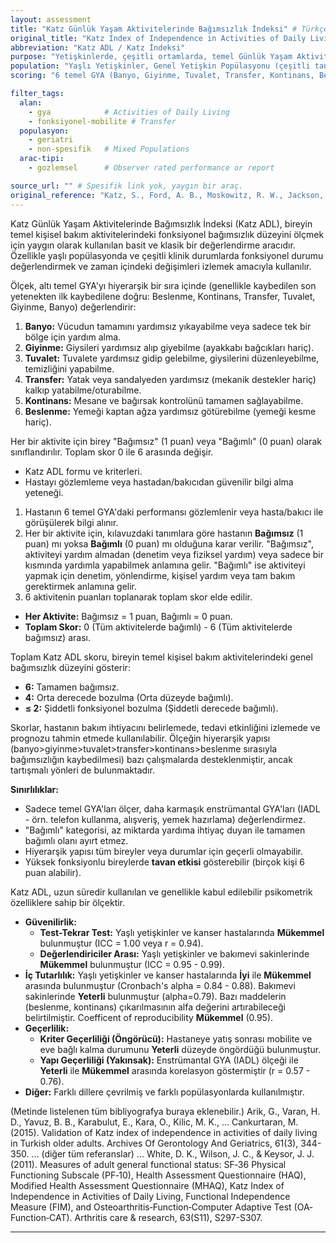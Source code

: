 ```yaml
---
layout: assessment
title: "Katz Günlük Yaşam Aktivitelerinde Bağımsızlık İndeksi" # Türkçe'ye çevrilmiş başlık
original_title: "Katz Index of Independence in Activities of Daily Living"
abbreviation: "Katz ADL / Katz İndeksi"
purpose: "Yetişkinlerde, çeşitli ortamlarda, temel Günlük Yaşam Aktivitelerini (GYA) bağımsız olarak yerine getirme yeteneğini, yani fonksiyonel durumu ölçer."
population: "Yaşlı Yetişkinler, Genel Yetişkin Popülasyonu (çeşitli tanılarla, örn. Kanser, İnme, Kalça Kırığı sonrası), Bakımevi Sakinleri."
scoring: "6 temel GYA (Banyo, Giyinme, Tuvalet, Transfer, Kontinans, Beslenme) için bireyin bağımsızlık durumu (Bağımsız=1 puan, Bağımlı=0 puan) değerlendirilir. Toplam skor 0 (tamamen bağımlı) ile 6 (tamamen bağımsız) arasında değişir."

filter_tags:
  alan:
    - gya            # Activities of Daily Living
    - fonksiyonel-mobilite # Transfer
  populasyon:
    - geriatri
    - non-spesifik   # Mixed Populations
  arac-tipi:
    - gozlemsel      # Observer rated performance or report

source_url: "" # Spesifik link yok, yaygın bir araç.
original_reference: "Katz, S., Ford, A. B., Moskowitz, R. W., Jackson, B. A., & Jaffe, M. W. (1963). Studies of illness in the aged: the index of ADL: a standardized measure of biological and psychosocial function. Jama, 185(12), 914-919." # Orijinal makale
---
```





Katz Günlük Yaşam Aktivitelerinde Bağımsızlık İndeksi (Katz ADL), bireyin temel kişisel bakım aktivitelerindeki fonksiyonel bağımsızlık düzeyini ölçmek için yaygın olarak kullanılan basit ve klasik bir değerlendirme aracıdır. Özellikle yaşlı popülasyonda ve çeşitli klinik durumlarda fonksiyonel durumu değerlendirmek ve zaman içindeki değişimleri izlemek amacıyla kullanılır.

Ölçek, altı temel GYA'yı hiyerarşik bir sıra içinde (genellikle kaybedilen son yetenekten ilk kaybedilene doğru: Beslenme, Kontinans, Transfer, Tuvalet, Giyinme, Banyo) değerlendirir:
1.  **Banyo:** Vücudun tamamını yardımsız yıkayabilme veya sadece tek bir bölge için yardım alma.
2.  **Giyinme:** Giysileri yardımsız alıp giyebilme (ayakkabı bağcıkları hariç).
3.  **Tuvalet:** Tuvalete yardımsız gidip gelebilme, giysilerini düzenleyebilme, temizliğini yapabilme.
4.  **Transfer:** Yatak veya sandalyeden yardımsız (mekanik destekler hariç) kalkıp yatabilme/oturabilme.
5.  **Kontinans:** Mesane ve bağırsak kontrolünü tamamen sağlayabilme.
6.  **Beslenme:** Yemeği kaptan ağza yardımsız götürebilme (yemeği kesme hariç).

Her bir aktivite için birey "Bağımsız" (1 puan) veya "Bağımlı" (0 puan) olarak sınıflandırılır. Toplam skor 0 ile 6 arasında değişir.


*   Katz ADL formu ve kriterleri.
*   Hastayı gözlemleme veya hastadan/bakıcıdan güvenilir bilgi alma yeteneği.


1.  Hastanın 6 temel GYA'daki performansı gözlemlenir veya hasta/bakıcı ile görüşülerek bilgi alınır.
2.  Her bir aktivite için, kılavuzdaki tanımlara göre hastanın **Bağımsız** (1 puan) mı yoksa **Bağımlı** (0 puan) mı olduğuna karar verilir. "Bağımsız", aktiviteyi yardım almadan (denetim veya fiziksel yardım) veya sadece bir kısmında yardımla yapabilmek anlamına gelir. "Bağımlı" ise aktiviteyi yapmak için denetim, yönlendirme, kişisel yardım veya tam bakım gerektirmek anlamına gelir.
3.  6 aktivitenin puanları toplanarak toplam skor elde edilir.


*   **Her Aktivite:** Bağımsız = 1 puan, Bağımlı = 0 puan.
*   **Toplam Skor:** 0 (Tüm aktivitelerde bağımlı) - 6 (Tüm aktivitelerde bağımsız) arası.


Toplam Katz ADL skoru, bireyin temel kişisel bakım aktivitelerindeki genel bağımsızlık düzeyini gösterir:
*   **6:** Tamamen bağımsız.
*   **4:** Orta derecede bozulma (Orta düzeyde bağımlı).
*   **≤ 2:** Şiddetli fonksiyonel bozulma (Şiddetli derecede bağımlı).

Skorlar, hastanın bakım ihtiyacını belirlemede, tedavi etkinliğini izlemede ve prognozu tahmin etmede kullanılabilir. Ölçeğin hiyerarşik yapısı (banyo>giyinme>tuvalet>transfer>kontinans>beslenme sırasıyla bağımsızlığın kaybedilmesi) bazı çalışmalarda desteklenmiştir, ancak tartışmalı yönleri de bulunmaktadır.

**Sınırlılıklar:**
*   Sadece temel GYA'ları ölçer, daha karmaşık enstrümantal GYA'ları (IADL - örn. telefon kullanma, alışveriş, yemek hazırlama) değerlendirmez.
*   "Bağımlı" kategorisi, az miktarda yardıma ihtiyaç duyan ile tamamen bağımlı olanı ayırt etmez.
*   Hiyerarşik yapısı tüm bireyler veya durumlar için geçerli olmayabilir.
*   Yüksek fonksiyonlu bireylerde **tavan etkisi** gösterebilir (birçok kişi 6 puan alabilir).


Katz ADL, uzun süredir kullanılan ve genellikle kabul edilebilir psikometrik özelliklere sahip bir ölçektir.

*   **Güvenilirlik:**
    *   **Test-Tekrar Test:** Yaşlı yetişkinler ve kanser hastalarında **Mükemmel** bulunmuştur (ICC = 1.00 veya r = 0.94).
    *   **Değerlendiriciler Arası:** Yaşlı yetişkinler ve bakımevi sakinlerinde **Mükemmel** bulunmuştur (ICC = 0.95 - 0.99).
*   **İç Tutarlılık:** Yaşlı yetişkinler ve kanser hastalarında **İyi** ile **Mükemmel** arasında bulunmuştur (Cronbach's alpha = 0.84 - 0.88). Bakımevi sakinlerinde **Yeterli** bulunmuştur (alpha=0.79). Bazı maddelerin (beslenme, kontinans) çıkarılmasının alfa değerini artırabileceği belirtilmiştir. Coefficent of reproducibility **Mükemmel** (0.95).
*   **Geçerlilik:**
    *   **Kriter Geçerliliği (Öngörücü):** Hastaneye yatış sonrası mobilite ve eve bağlı kalma durumunu **Yeterli** düzeyde öngördüğü bulunmuştur.
    *   **Yapı Geçerliliği (Yakınsak):** Enstrümantal GYA (IADL) ölçeği ile **Yeterli** ile **Mükemmel** arasında korelasyon göstermiştir (r = 0.57 - 0.76).
*   **Diğer:** Farklı dillere çevrilmiş ve farklı popülasyonlarda kullanılmıştır.


(Metinde listelenen tüm bibliyografya buraya eklenebilir.)
Arik, G., Varan, H. D., Yavuz, B. B., Karabulut, E., Kara, O., Kilic, M. K., ... Cankurtaran, M. (2015). Validation of Katz index of independence in activities of daily living in Turkish older adults. Archives Of Gerontology And Geriatrics, 61(3), 344-350.
... (diğer tüm referanslar) ...
White, D. K., Wilson, J. C., & Keysor, J. J. (2011). Measures of adult general functional status: SF‐36 Physical Functioning Subscale (PF‐10), Health Assessment Questionnaire (HAQ), Modified Health Assessment Questionnaire (MHAQ), Katz Index of Independence in Activities of Daily Living, Functional Independence Measure (FIM), and Osteoarthritis‐Function‐Computer Adaptive Test (OA‐Function‐CAT). Arthritis care & research, 63(S11), S297-S307.

---